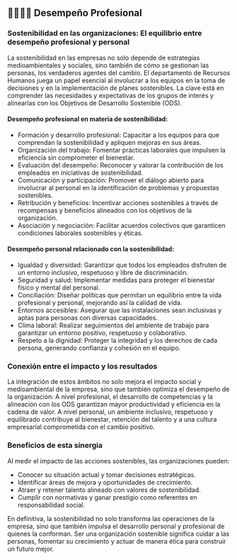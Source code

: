 ## 👨‍👩‍👧‍👦 Desempeño Profesional

### Sostenibilidad en las organizaciones: El equilibrio entre desempeño profesional y personal

La sostenibilidad en las empresas no solo depende de estrategias medioambientales y sociales, sino también de cómo se gestionan las personas, los verdaderos agentes del cambio. El departamento de Recursos Humanos juega un papel esencial al involucrar a los equipos en la toma de decisiones y en la implementación de planes sostenibles. La clave está en comprender las necesidades y expectativas de los grupos de interés y alinearlas con los Objetivos de Desarrollo Sostenible (ODS).

#### Desempeño profesional en materia de sostenibilidad:

- Formación y desarrollo profesional: Capacitar a los equipos para que comprendan la sostenibilidad y apliquen mejoras en sus áreas.
- Organización del trabajo: Fomentar prácticas laborales que impulsen la eficiencia sin comprometer el bienestar.
- Evaluación del desempeño: Reconocer y valorar la contribución de los empleados en iniciativas de sostenibilidad.
- Comunicación y participación: Promover el diálogo abierto para involucrar al personal en la identificación de problemas y propuestas sostenibles.
- Retribución y beneficios: Incentivar acciones sostenibles a través de recompensas y beneficios alineados con los objetivos de la organización.
- Asociación y negociación: Facilitar acuerdos colectivos que garanticen condiciones laborales sostenibles y éticas.

#### Desempeño personal relacionado con la sostenibilidad:

- Igualdad y diversidad: Garantizar que todos los empleados disfruten de un entorno inclusivo, respetuoso y libre de discriminación.
- Seguridad y salud: Implementar medidas para proteger el bienestar físico y mental del personal.
- Conciliación: Diseñar políticas que permitan un equilibrio entre la vida profesional y personal, mejorando así la calidad de vida.
- Entornos accesibles: Asegurar que las instalaciones sean inclusivas y aptas para personas con diversas capacidades.
- Clima laboral: Realizar seguimientos del ambiente de trabajo para garantizar un entorno positivo, respetuoso y colaborativo.
- Respeto a la dignidad: Proteger la integridad y los derechos de cada persona, generando confianza y cohesión en el equipo.

### Conexión entre el impacto y los resultados

La integración de estos ámbitos no solo mejora el impacto social y medioambiental de la empresa, sino que también optimiza el desempeño de la organización:
A nivel profesional, el desarrollo de competencias y la alineación con los ODS garantizan mayor productividad y eficiencia en la cadena de valor.
A nivel personal, un ambiente inclusivo, respetuoso y equilibrado contribuye al bienestar, retención del talento y a una cultura empresarial comprometida con el cambio positivo.

### Beneficios de esta sinergia

Al medir el impacto de las acciones sostenibles, las organizaciones pueden:
- Conocer su situación actual y tomar decisiones estratégicas.
- Identificar áreas de mejora y oportunidades de crecimiento.
- Atraer y retener talento alineado con valores de sostenibilidad.
- Cumplir con normativas y ganar prestigio como referentes en responsabilidad social.

En definitiva, la sostenibilidad no solo transforma las operaciones de la empresa, sino que también impulsa el desarrollo personal y profesional de quienes la conforman. Ser una organización sostenible significa cuidar a las personas, fomentar su crecimiento y actuar de manera ética para construir un futuro mejor.
